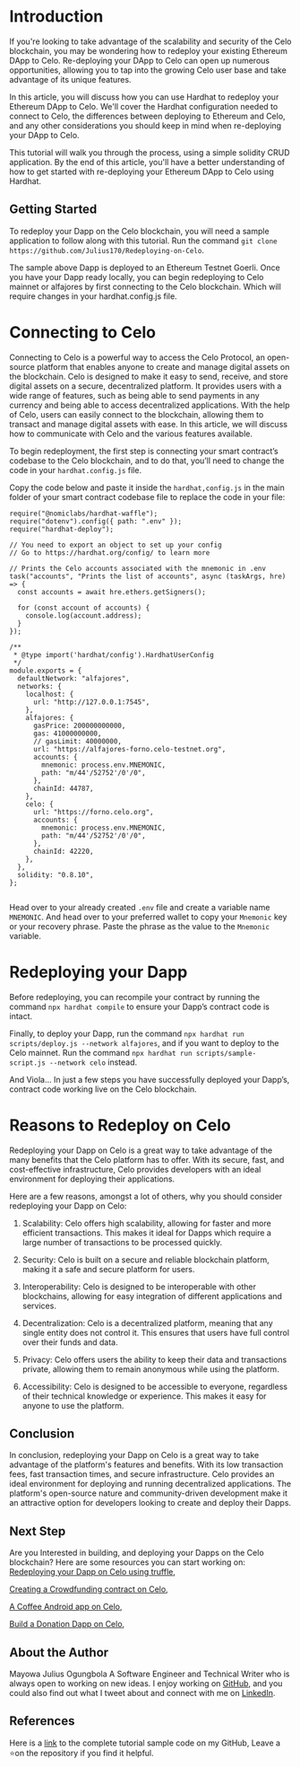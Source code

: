 # Introduction

If you're looking to take advantage of the scalability and security of the Celo blockchain, you may be wondering how to redeploy your existing Ethereum DApp to Celo. Re-deploying your DApp to Celo can open up numerous opportunities, allowing you to tap into the growing Celo user base and take advantage of its unique features.

In this article, you will discuss how you can use Hardhat to redeploy your Ethereum DApp to Celo. We'll cover the Hardhat configuration needed to connect to Celo, the differences between deploying to Ethereum and Celo, and any other considerations you should keep in mind when re-deploying your DApp to Celo.

This tutorial will walk you through the process, using a simple solidity CRUD application. By the end of this article, you'll have a better understanding of how to get started with re-deploying your Ethereum DApp to Celo using Hardhat.

## Getting Started

To redeploy your Dapp on the Celo blockchain, you will need a sample application to follow along with this tutorial. Run the command `git clone https://github.com/Julius170/Redeploying-on-Celo`.

The sample above Dapp is deployed to an Ethereum Testnet Goerli. Once you have your Dapp ready locally, you can begin redeploying to Celo mainnet or alfajores by first connecting to the Celo blockchain. Which will require changes in your hardhat.config.js file.

# Connecting to Celo

Connecting to Celo is a powerful way to access the Celo Protocol, an open-source platform that enables anyone to create and manage digital assets on the blockchain. Celo is designed to make it easy to send, receive, and store digital assets on a secure, decentralized platform. It provides users with a wide range of features, such as being able to send payments in any currency and being able to access decentralized applications. With the help of Celo, users can easily connect to the blockchain, allowing them to transact and manage digital assets with ease. In this article, we will discuss how to communicate with Celo and the various features available.

To begin redeployment, the first step is connecting your smart contract’s codebase to the Celo blockchain, and to do that, you’ll need to change the code in your `hardhat.config.js` file.

Copy the code below and paste it inside the `hardhat,config.js` in the main folder of your smart contract codebase file to replace the code in your file:

```solidity
require("@nomiclabs/hardhat-waffle");
require("dotenv").config({ path: ".env" });
require("hardhat-deploy");

// You need to export an object to set up your config
// Go to https://hardhat.org/config/ to learn more

// Prints the Celo accounts associated with the mnemonic in .env
task("accounts", "Prints the list of accounts", async (taskArgs, hre) => {
  const accounts = await hre.ethers.getSigners();

  for (const account of accounts) {
    console.log(account.address);
  }
});

/**
 * @type import('hardhat/config').HardhatUserConfig
 */
module.exports = {
  defaultNetwork: "alfajores",
  networks: {
    localhost: {
      url: "http://127.0.0.1:7545",
    },
    alfajores: {
      gasPrice: 200000000000,
      gas: 41000000000,
      // gasLimit: 40000000,
      url: "https://alfajores-forno.celo-testnet.org",
      accounts: {
        mnemonic: process.env.MNEMONIC,
        path: "m/44'/52752'/0'/0",
      },
      chainId: 44787,
    },
    celo: {
      url: "https://forno.celo.org",
      accounts: {
        mnemonic: process.env.MNEMONIC,
        path: "m/44'/52752'/0'/0",
      },
      chainId: 42220,
    },
  },
  solidity: "0.8.10",
};


```

Head over to your already created `.env` file and create a variable name `MNEMONIC`. And head over to your preferred wallet to copy your `Mnemonic` key or your recovery phrase. Paste the phrase as the value to the `Mnemonic` variable.

# Redeploying your Dapp

Before redeploying, you can recompile your contract by running the command `npx hardhat compile` to ensure your Dapp’s contract code is intact.

Finally, to deploy your Dapp, run the command `npx hardhat run scripts/deploy.js --network alfajores`, and if you want to deploy to the Celo mainnet. Run the command `npx hardhat run scripts/sample-script.js --network celo` instead.

And Viola…
In just a few steps you have successfully deployed your Dapp’s, contract code working live on the Celo blockchain.

# Reasons to Redeploy on Celo

Redeploying your Dapp on Celo is a great way to take advantage of the many benefits that the Celo platform has to offer. With its secure, fast, and cost-effective infrastructure, Celo provides developers with an ideal environment for deploying their applications.

Here are a few reasons, amongst a lot of others, why you should consider redeploying your Dapp on Celo:

1. Scalability: Celo offers high scalability, allowing for faster and more efficient transactions. This makes it ideal for Dapps which require a large number of transactions to be processed quickly.

2. Security: Celo is built on a secure and reliable blockchain platform, making it a safe and secure platform for users.

3. Interoperability: Celo is designed to be interoperable with other blockchains, allowing for easy integration of different applications and services.

4. Decentralization: Celo is a decentralized platform, meaning that any single entity does not control it. This ensures that users have full control over their funds and data.

5. Privacy: Celo offers users the ability to keep their data and transactions private, allowing them to remain anonymous while using the platform.

6. Accessibility: Celo is designed to be accessible to everyone, regardless of their technical knowledge or experience. This makes it easy for anyone to use the platform.

## Conclusion

In conclusion, redeploying your Dapp on Celo is a great way to take advantage of the platform's features and benefits. With its low transaction fees, fast transaction times, and secure infrastructure.
Celo provides an ideal environment for deploying and running decentralized applications. The platform's open-source nature and community-driven development make it an attractive option for developers looking to create and deploy their Dapps.

## Next Step

Are you Interested in building, and deploying your Dapps on the Celo blockchain?
Here are some resources you can start working on:
[Redeploying your Dapp on Celo using truffle](https://learn.figment.io/tutorials/redeploy-ethereum-dapps-on-celo),

[Creating a Crowdfunding contract on Celo](https://www.celosage.com/a-developers-guide-into-building-defi-and-nft-smart-contracts-on-celo/),

[A Coffee Android app on Celo](https://www.celosage.com/buyme-a-coffee-android-app-using-the-celo-java-sdk/),

[Build a Donation Dapp on Celo](https://www.celosage.com/build-a-donation-dapp-on-celo-to-award-your-favorite-content-creator/),

## About the Author

Mayowa Julius Ogungbola
A Software Engineer and Technical Writer who is always open to working on new ideas. I enjoy working on [GitHub](https://github.com/Julius170/), and you could also find out what I tweet about and connect with me on [LinkedIn](https://www.linkedin.com/in/julius-ogungbola-a71810229/).

## References

Here is a [link](https://github.com/Julius170/Redeploying-on-Celo) to the complete tutorial sample code on my GitHub, Leave a ⭐on the repository if you find it helpful.
